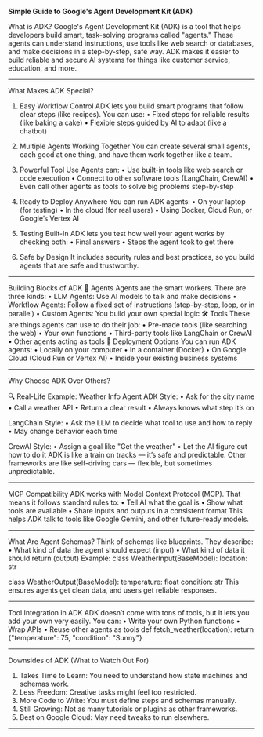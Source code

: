 **Simple Guide to Google's Agent Development Kit (ADK)**

What is ADK?
Google's Agent Development Kit (ADK) is a tool that helps developers build smart, task-solving programs called "agents." These agents can understand instructions, use tools like web search or databases, and make decisions in a step-by-step, safe way. ADK makes it easier to build reliable and secure AI systems for things like customer service, education, and more.
________________________________________
What Makes ADK Special?
1. Easy Workflow Control
ADK lets you build smart programs that follow clear steps (like recipes). You can use:
•	Fixed steps for reliable results (like baking a cake)
•	Flexible steps guided by AI to adapt (like a chatbot)
2. Multiple Agents Working Together
You can create several small agents, each good at one thing, and have them work together like a team.
3. Powerful Tool Use
Agents can:
•	Use built-in tools like web search or code execution
•	Connect to other software tools (LangChain, CrewAI)
•	Even call other agents as tools to solve big problems step-by-step
4. Ready to Deploy Anywhere
You can run ADK agents:
•	On your laptop (for testing)
•	In the cloud (for real users)
•	Using Docker, Cloud Run, or Google’s Vertex AI

5. Testing Built-In
ADK lets you test how well your agent works by checking both:
•	Final answers
•	Steps the agent took to get there
6. Safe by Design
It includes security rules and best practices, so you build agents that are safe and trustworthy.
________________________________________
Building Blocks of ADK
🧠 Agents
Agents are the smart workers. There are three kinds:
•	LLM Agents: Use AI models to talk and make decisions
•	Workflow Agents: Follow a fixed set of instructions (step-by-step, loop, or in parallel)
•	Custom Agents: You build your own special logic
🛠️ Tools
These are things agents can use to do their job:
•	Pre-made tools (like searching the web)
•	Your own functions
•	Third-party tools like LangChain or CrewAI
•	Other agents acting as tools
🚀 Deployment Options
You can run ADK agents:
•	Locally on your computer
•	In a container (Docker)
•	On Google Cloud (Cloud Run or Vertex AI)
•	Inside your existing business systems
________________________________________


Why Choose ADK Over Others?

🔍 Real-Life Example: Weather Info Agent
ADK Style:
•	Ask for the city name
•	Call a weather API
•	Return a clear result
•	Always knows what step it’s on

LangChain Style:
•	Ask the LLM to decide what tool to use and how to reply
•	May change behavior each time

CrewAI Style:
•	Assign a goal like "Get the weather"
•	Let the AI figure out how to do it
ADK is like a train on tracks — it’s safe and predictable.
Other frameworks are like self-driving cars — flexible, but sometimes unpredictable.

________________________________________
MCP Compatibility
ADK works with Model Context Protocol (MCP). That means it follows standard rules to:
•	Tell AI what the goal is
•	Show what tools are available
•	Share inputs and outputs in a consistent format
This helps ADK talk to tools like Google Gemini, and other future-ready models.

________________________________________
What Are Agent Schemas?
Think of schemas like blueprints. They describe:
•	What kind of data the agent should expect (input)
•	What kind of data it should return (output)
Example:
class WeatherInput(BaseModel):
    location: str

class WeatherOutput(BaseModel):
    temperature: float
    condition: str
This ensures agents get clean data, and users get reliable responses.
________________________________________
Tool Integration in ADK
ADK doesn’t come with tons of tools, but it lets you add your own very easily.
You can:
•	Write your own Python functions
•	Wrap APIs
•	Reuse other agents as tools
def fetch_weather(location):
    return {"temperature": 75, "condition": "Sunny"}

________________________________________
Downsides of ADK (What to Watch Out For)
1.	Takes Time to Learn: You need to understand how state machines and schemas work.
2.	Less Freedom: Creative tasks might feel too restricted.
3.	More Code to Write: You must define steps and schemas manually.
4.	Still Growing: Not as many tutorials or plugins as other frameworks.
5.	Best on Google Cloud: May need tweaks to run elsewhere.
________________________________________




